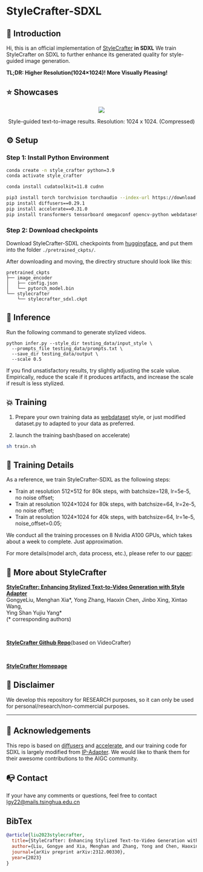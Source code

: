 # StyleCrafter-SDXL


## 🔆 Introduction

Hi, this is an official implementation of [StyleCrafter](https://github.com/GongyeLiu/StyleCrafter) **in SDXL**
We train StyleCrafter on SDXL to further enhance its generated quality for style-guided image generation.


**TL;DR: Higher Resolution(1024×1024)!  More Visually Pleasing!**


## ⭐ Showcases

<div align="center">
<img src=.asset/teaser.png>
<p>Style-guided text-to-image results. Resolution: 1024 x 1024. (Compressed)</p>
</div>


## ⚙️ Setup

### Step 1: Install Python Environment

```bash
conda create -n style_crafter python=3.9
conda activate style_crafter

conda install cudatoolkit=11.8 cudnn

pip3 install torch torchvision torchaudio --index-url https://download.pytorch.org/whl/cu118
pip install diffusers==0.29.1
pip install accelerate==0.31.0
pip install transformers tensorboard omegaconf opencv-python webdataset
```

### Step 2: Download checkpoints

Download StyleCrafter-SDXL checkpoints from [huggingface](https://huggingface.co/liuhuohuo/StyleCrafter-SDXL), and put them into the folder `./pretrained_ckpts/`.

After downloading and moving, the directiry structure should look like this:

```
pretrained_ckpts
├── image_encoder
│   ├── config.json
│   └── pytorch_model.bin
└── stylecrafter
    └── stylecrafter_sdxl.ckpt
```

## 💫 Inference

Run the following command to generate stylized videos.

```
python infer.py --style_dir testing_data/input_style \
  --prompts_file testing_data/prompts.txt \
  --save_dir testing_data/output \
  --scale 0.5
```

If you find unsatisfactory results, try slightly adjusting the scale value. Empirically, reduce the scale if it produces artifacts, and increase the scale if result is less stylized.


## 💥 Training

1. Prepare your own training data as [webdataset](https://github.com/webdataset/webdataset) style, or just modified dataset.py to adapted to your data as preferred.

2. launch the training bash(based on accelerate)

```bash
sh train.sh
```

## 📝 Training Details

As a reference, we train StyleCrafter-SDXL as the following steps:

* Train at resolution 512×512 for 80k steps, with batchsize=128, lr=5e-5, no noise offset;
* Train at resolution 1024×1024 for 80k steps, with batchsize=64, lr=2e-5, no noise offset;
* Train at resolution 1024×1024 for 40k steps, with batchsize=64, lr=1e-5, noise_offset=0.05;

We conduct all the training processes on 8 Nvidia A100 GPUs, which takes about a week to complete. Just approximation.

For more details(model arch, data process, etc.), please refer to our [paper](https://arxiv.org/abs/2312.00330):


## 🧰 More about StyleCrafter

**[StyleCrafter: Enhancing Stylized Text-to-Video Generation with Style Adapter](https://arxiv.org/abs/2312.00330)**
</br>
GongyeLiu, 
Menghan Xia*, 
Yong Zhang, 
Haoxin Chen, 
Jinbo Xing, 
Xintao Wang,  
Ying Shan
Yujiu Yang*
<br>
(* corresponding authors)

<br>

**[StyleCrafter Github Repo](https://github.com/GongyeLiu/StyleCrafter)**(based on VideoCrafter)

<br>

**[StyleCrafter Homepage](https://gongyeliu.github.io/StyleCrafter.github.io/)**


## 📢 Disclaimer
We develop this repository for RESEARCH purposes, so it can only be used for personal/research/non-commercial purposes.
****

## 🙏 Acknowledgements
This repo is based on [diffusers](https://huggingface.co/docs/diffusers/index) and [accelerate](https://huggingface.co/docs/accelerate/index), and our training code for SDXL is largely modified from [IP-Adapter](https://github.com/tencent-ailab/IP-Adapter). We would like to thank them for their awesome contributions to the AIGC community. 

## 📭 Contact
If your have any comments or questions, feel free to contact <lgy22@mails.tsinghua.edu.cn>

## BibTex
```bibtex
@article{liu2023stylecrafter,
  title={StyleCrafter: Enhancing Stylized Text-to-Video Generation with Style Adapter},
  author={Liu, Gongye and Xia, Menghan and Zhang, Yong and Chen, Haoxin and Xing, Jinbo and Wang, Xintao and Yang, Yujiu and Shan, Ying},
  journal={arXiv preprint arXiv:2312.00330},
  year={2023}
}
```
